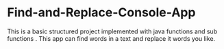 # Find-and-Replace-Console-App
This is a basic structured project implemented with java functions and sub functions .
This app can find words in a text and replace it words you like.
